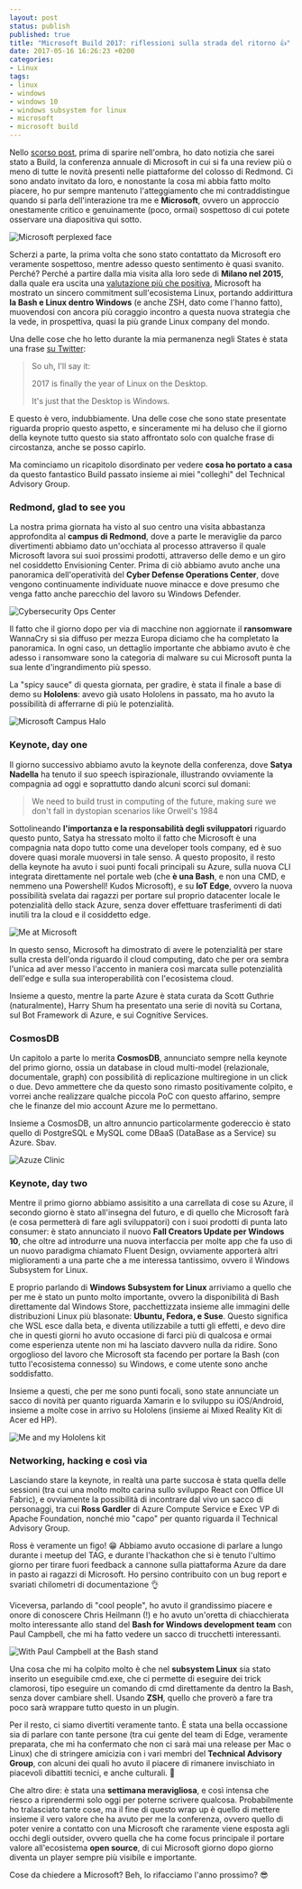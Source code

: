```yaml
---
layout: post
status: publish
published: true
title: "Microsoft Build 2017: riflessioni sulla strada del ritorno 👍"
date: 2017-05-16 16:26:23 +0200
categories: 
- Linux
tags: 
- linux
- windows
- windows 10
- windows subsystem for linux
- microsoft
- microsoft build
---
```


Nello [scorso post](http://dottorblaster.it/2017/05/microsoft-build-arrivo/), prima di sparire nell'ombra, ho dato notizia che sarei stato a Build, la conferenza annuale di Microsoft in cui si fa una review più o meno di tutte le novità presenti nelle piattaforme del colosso di Redmond. Ci sono andato invitato da loro, e nonostante la cosa mi abbia fatto molto piacere, ho pur sempre mantenuto l'atteggiamento che mi contraddistingue quando si parla dell'interazione tra me e **Microsoft**, ovvero un approccio onestamente critico e genuinamente (poco, ormai) sospettoso di cui potete osservare una diapositiva qui sotto.

![Microsoft perplexed face](https://gitlab.com/dottorblaster/blog-images/raw/master/images/seattle_build_2017/IMG_20170512_132916.jpg)

Scherzi a parte, la prima volta che sono stato contattato da Microsoft ero veramente sospettoso, mentre adesso questo sentimento è quasi svanito. Perché? Perché a partire dalla mia visita alla loro sede di **Milano nel 2015**, dalla quale era uscita una [valutazione più che positiva](http://dottorblaster.it/2015/09/microsoft-open-source/), Microsoft ha mostrato un sincero commitment sull'ecosistema Linux, portando addirittura **la Bash e Linux dentro Windows** (e anche ZSH, dato come l'hanno fatto), muovendosi con ancora più coraggio incontro a questa nuova strategia che la vede, in prospettiva, quasi la più grande Linux company del mondo.

Una delle cose che ho letto durante la mia permanenza negli States è stata una frase [su Twitter](https://twitter.com/CarmenCrincoli/status/862714516257226752):

> So uh, I'll say it: 
>
> 2017 is finally the year of Linux on the Desktop. 
>
> It's just that the Desktop is Windows.

E questo è vero, indubbiamente. Una delle cose che sono state presentate riguarda proprio questo aspetto, e sinceramente mi ha deluso che il giorno della keynote tutto questo sia stato affrontato solo con qualche frase di circostanza, anche se posso capirlo.

Ma cominciamo un ricapitolo disordinato per vedere **cosa ho portato a casa** da questo fantastico Build passato insieme ai miei "colleghi" del Technical Advisory Group.

### Redmond, glad to see you
La nostra prima giornata ha visto al suo centro una visita abbastanza approfondita al **campus di Redmond**, dove a parte le meraviglie da parco divertimenti abbiamo dato un'occhiata al processo attraverso il quale Microsoft lavora sui suoi prossimi prodotti, attraverso delle demo e un giro nel cosiddetto Envisioning Center. Prima di ciò abbiamo avuto anche una panoramica dell'operatività del **Cyber Defense Operations Center**, dove vengono continuamente individuate nuove minacce e dove presumo che venga fatto anche parecchio del lavoro su Windows Defender.

![Cybersecurity Ops Center](https://gitlab.com/dottorblaster/blog-images/raw/master/images/seattle_build_2017/IMG_20170509_102006.jpg)

Il fatto che il giorno dopo per via di macchine non aggiornate il **ransomware** WannaCry si sia diffuso per mezza Europa diciamo che ha completato la panoramica. In ogni caso, un dettaglio importante che abbiamo avuto è che adesso i ransomware sono la categoria di malware su cui Microsoft punta la sua lente d'ingrandimento più spesso.

La "spicy sauce" di questa giornata, per gradire, è stata il finale a base di demo su **Hololens**: avevo già usato Hololens in passato, ma ho avuto la possibilità di afferrarne di più le potenzialità.

![Microsoft Campus Halo](https://gitlab.com/dottorblaster/blog-images/raw/master/images/seattle_build_2017/IMG_20170509_113947.jpg)

### Keynote, day one
Il giorno successivo abbiamo avuto la keynote della conferenza, dove **Satya Nadella** ha tenuto il suo speech ispirazionale, illustrando ovviamente la compagnia ad oggi e soprattutto dando alcuni scorci sul domani:

> We need to build trust in computing of the future, making sure we don't fall in dystopian scenarios like Orwell's 1984

Sottolineando **l'importanza e la responsabilità degli sviluppatori** riguardo questo punto, Satya ha stressato molto il fatto che Microsoft è una compagnia nata dopo tutto come una developer tools company, ed è suo dovere quasi morale muoversi in tale senso. A questo proposito, il resto della keynote ha avuto i suoi punti focali principali su Azure, sulla nuova CLI integrata direttamente nel portale web (che **è una Bash**, e non una CMD, e nemmeno una Powershell! Kudos Microsoft), e su **IoT Edge**, ovvero la nuova possibilità svelata dai ragazzi per portare sul proprio datacenter locale le potenzialità dello stack Azure, senza dover effettuare trasferimenti di dati inutili tra la cloud e il cosiddetto edge.

![Me at Microsoft](https://gitlab.com/dottorblaster/blog-images/raw/master/images/seattle_build_2017/IMG_20170509_123901.jpg)

In questo senso, Microsoft ha dimostrato di avere le potenzialità per stare sulla cresta dell'onda riguardo il cloud computing, dato che per ora sembra l'unica ad aver messo l'accento in maniera così marcata sulle potenzialità dell'edge e sulla sua interoperabilità con l'ecosistema cloud.

Insieme a questo, mentre la parte Azure è stata curata da Scott Guthrie (naturalmente), Harry Shum ha presentato una serie di novità su Cortana, sul Bot Framework di Azure, e sui Cognitive Services.

### CosmosDB
Un capitolo a parte lo merita **CosmosDB**, annunciato sempre nella keynote del primo giorno, ossia un database in cloud multi-model (relazionale, documentale, graph) con possibilità di replicazione multiregione in un click o due. Devo ammettere che da questo sono rimasto positivamente colpito, e vorrei anche realizzare qualche piccola PoC con questo affarino, sempre che le finanze del mio account Azure me lo permettano.

Insieme a CosmosDB, un altro annuncio particolarmente godereccio è stato quello di PostgreSQL e MySQL come DBaaS (DataBase as a Service) su Azure. Sbav.

![Azuze Clinic](https://gitlab.com/dottorblaster/blog-images/raw/master/images/seattle_build_2017/IMG_20170510_163518.jpg)

### Keynote, day two
Mentre il primo giorno abbiamo assisitito a una carrellata di cose su Azure, il secondo giorno è stato all'insegna del futuro, e di quello che Microsoft farà (e cosa permetterà di fare agli sviluppatori) con i suoi prodotti di punta lato consumer: è stato annunciato il nuovo **Fall Creators Update per Windows 10**, che oltre ad introdurre una nuova interfaccia per molte app che fa uso di un nuovo paradigma chiamato Fluent Design, ovviamente apporterà altri miglioramenti a una parte che a me interessa tantissimo, ovvero il Windows Subsystem for Linux.

E proprio parlando di **Windows Subsystem for Linux** arriviamo a quello che per me è stato un punto molto importante, ovvero la disponibilità di Bash direttamente dal Windows Store, pacchettizzata insieme alle immagini delle distribuzioni Linux più blasonate: **Ubuntu, Fedora, e Suse**. Questo significa che WSL esce dalla beta, e diventa utilizzabile a tutti gli effetti, e devo dire che in questi giorni ho avuto occasione di farci più di qualcosa e ormai come esperienza utente non mi ha lasciato davvero nulla da ridire. Sono orgoglioso del lavoro che Microsoft sta facendo per portare la Bash (con tutto l'ecosistema connesso) su Windows, e come utente sono anche soddisfatto.

Insieme a questi, che per me sono punti focali, sono state annunciate un sacco di novità per quanto riguarda Xamarin e lo sviluppo su iOS/Android, insieme a molte cose in arrivo su Hololens (insieme ai Mixed Reality Kit di Acer ed HP).

![Me and my Hololens kit](https://gitlab.com/dottorblaster/blog-images/raw/master/images/seattle_build_2017/IMG_20170509_160036.jpg)

### Networking, hacking e così via
Lasciando stare la keynote, in realtà una parte succosa è stata quella delle sessioni (tra cui una molto molto carina sullo sviluppo React con Office UI Fabric), e ovviamente la possibilità di incontrare dal vivo un sacco di personaggi, tra cui **Ross Gardler** di Azure Compute Service e Exec VP di Apache Foundation, nonché mio "capo" per quanto riguarda il Technical Advisory Group.

Ross è veramente un figo! 😁 Abbiamo avuto occasione di parlare a lungo durante i meetup del TAG, e durante l'hackathon che si è tenuto l'ultimo giorno per tirare fuori feedback a cannone sulla piattaforma Azure da dare in pasto ai ragazzi di Microsoft. Ho persino contribuito con un bug report e svariati chilometri di documentazione 👌

Viceversa, parlando di "cool people", ho avuto il grandissimo piacere e onore di conoscere Chris Heilmann (!) e ho avuto un'oretta di chiacchierata molto interessante allo stand del **Bash for Windows development team** con Paul Campbell, che mi ha fatto vedere un sacco di trucchetti interessanti.

![With Paul Campbell at the Bash stand](https://gitlab.com/dottorblaster/blog-images/raw/master/images/seattle_build_2017/IMG_20170511_110641.jpg)

Una cosa che mi ha colpito molto è che nel **subsystem Linux** sia stato inserito un eseguibile cmd.exe, che ci permette di eseguire dei trick clamorosi, tipo eseguire un comando di cmd direttamente da dentro la Bash, senza dover cambiare shell. Usando **ZSH**, quello che proverò a fare tra poco sarà wrappare tutto questo in un plugin.

Per il resto, ci siamo divertiti veramente tanto. È stata una bella occassione sia di parlare con tante persone (tra cui gente del team di Edge, veramente preparata, che mi ha confermato che non ci sarà mai una release per Mac o Linux) che di stringere amicizia con i vari membri del **Technical Advisory Group**, con alcuni dei quali ho avuto il piacere di rimanere invischiato in piacevoli dibattiti tecnici, e anche culturali. 🤘

Che altro dire: è stata una **settimana meravigliosa**, e così intensa che riesco a riprendermi solo oggi per poterne scrivere qualcosa. Probabilmente ho tralasciato tante cose, ma il fine di questo wrap up è quello di mettere insieme il vero valore che ha avuto per me la conferenza, ovvero quello di poter venire a contatto con una Microsoft che raramente viene esposta agli occhi degli outsider, ovvero quella che ha come focus principale il portare valore all'ecosistema **open source**, di cui Microsoft giorno dopo giorno diventa un player sempre più visibile e importante.

Cose da chiedere a Microsoft? Beh, lo rifacciamo l'anno prossimo? 😎
